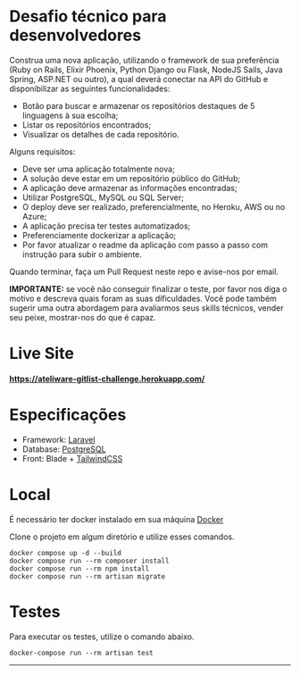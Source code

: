 # Desafio técnico para desenvolvedores

Construa uma nova aplicação, utilizando o framework de sua preferência (Ruby on Rails, Elixir Phoenix, Python Django ou Flask, NodeJS Sails, Java Spring, ASP.NET ou outro), a qual deverá conectar na API do GitHub e disponibilizar as seguintes funcionalidades:

- Botão para buscar e armazenar os repositórios destaques de 5 linguagens à sua escolha;
- Listar os repositórios encontrados;
- Visualizar os detalhes de cada repositório.

Alguns requisitos:

- Deve ser uma aplicação totalmente nova;
- A solução deve estar em um repositório público do GitHub;
- A aplicação deve armazenar as informações encontradas;
- Utilizar PostgreSQL, MySQL ou SQL Server;
- O deploy deve ser realizado, preferencialmente, no Heroku, AWS ou no Azure;
- A aplicação precisa ter testes automatizados;
- Preferenciamente dockerizar a aplicação;
- Por favor atualizar o readme da aplicação com passo a passo com instrução para subir o ambiente.

Quando terminar, faça um Pull Request neste repo e avise-nos por email.

**IMPORTANTE:** se você não conseguir finalizar o teste, por favor nos diga o motivo e descreva quais foram as suas dificuldades. Você pode também sugerir uma outra abordagem para avaliarmos seus skills técnicos, vender seu peixe, mostrar-nos do que é capaz.

# Live Site
#### https://ateliware-gitlist-challenge.herokuapp.com/

# Especificações
- Framework: [Laravel](https://laravel.com/)
- Database: [PostgreSQL](https://www.postgresql.org/)
- Front: Blade + [TailwindCSS](https://tailwindcss.com/)

# Local

É necessário ter docker instalado em sua máquina [Docker](https://www.docker.com/products/docker-desktop)

Clone o projeto em algum diretório e utilize esses comandos.

```shell
docker compose up -d --build
docker compose run --rm composer install
docker compose run --rm npm install
docker compose run --rm artisan migrate
```

# Testes

Para executar os testes, utilize o comando abaixo.

```shell
docker-compose run --rm artisan test
```
---
